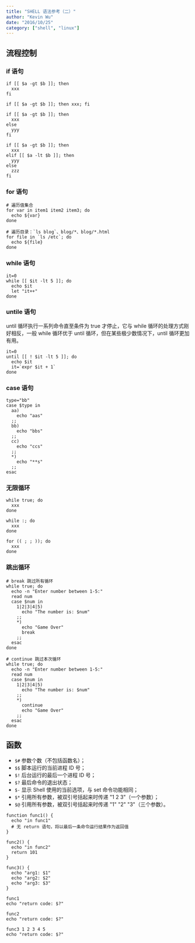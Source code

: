 ```yaml
---
title: "SHELL 语法参考（二）"
author: "Kevin Wu"
date: "2016/10/25"
category: ["shell", "linux"]
---
```



## 流程控制

### if 语句

~~~
if [[ $a -gt $b ]]; then
  xxx
fi

if [[ $a -gt $b ]]; then xxx; fi

if [[ $a -gt $b ]]; then
  xxx
else
  yyy
fi

if [[ $a -gt $b ]]; then
  xxx
elif [[ $a -lt $b ]]; then
  yyy
else
  zzz
fi
~~~

### for 语句

~~~
# 遍历值集合
for var in item1 item2 item3; do
  echo ${var}
done

# 遍历目录：`ls blog`、blog/*、blog/*.html
for file in `ls /etc`; do
  echo ${file}
done
~~~

### while 语句

~~~
it=0
while [[ $it -lt 5 ]]; do
  echo $it
  let "it++"
done
~~~

### untile 语句

until 循环执行一系列命令直至条件为 true 才停止，它与 while 循环的处理方式刚好相反，一般 while 循环优于 until 循环，但在某些极少数情况下，until 循环更加有用。

~~~
it=0
until [[ ! $it -lt 5 ]]; do
  echo $it
  it=`expr $it + 1`
done
~~~

### case 语句

~~~
type="bb"
case $type in
  aa)
    echo "aas"
  ;;
  bb)
    echo "bbs"
  ;;
  cc)
    echo "ccs"
  ;;
  *)
    echo "**s"
  ;;
esac
~~~

### 无限循环

~~~
while true; do
  xxx
done

while :; do
  xxx
done

for (( ; ; )); do
  xxx
done
~~~

### 跳出循环

~~~
# break 跳过所有循环
while true; do
  echo -n "Enter number between 1-5:"
  read num
  case $num in
    1|2|3|4|5)
      echo "The number is: $num"
    ;;
    *)
      echo "Game Over"
      break
    ;;
  esac
done

# continue 跳过本次循环
while true; do
  echo -n "Enter number between 1-5:"
  read num
  case $num in
    1|2|3|4|5)
      echo "The number is: $num"
    ;;
    *)
      continue
      echo "Game Over"
    ;;
  esac
done
~~~

## 函数

  * `$#` 参数个数（不包括函数名）；
  * `$$` 脚本运行的当前进程 ID 号；
  * `$!` 后台运行的最后一个进程 ID 号；
  * `$?` 最后命令的退出状态；
  * `$-` 显示 Shell 使用的当前选项，与 set 命令功能相同；
  * `$*` 引用所有参数，被双引号括起来时传递 "1 2 3"（一个参数）；
  * `$@` 引用所有参数，被双引号括起来时传递 "1" "2" "3"（三个参数）。

~~~
function func1() {
  echo "in func1"
  # 无 return 语句，将以最后一条命令运行结果作为返回值
}

func2() {
  echo "in func2"
  return 101
}

func3() {
  echo "arg1: $1"
  echo "arg2: $2"
  echo "arg3: $3"
}

func1
echo "return code: $?"

func2
echo "return code: $?"

func3 1 2 3 4 5
echo "return code: $?"
~~~
